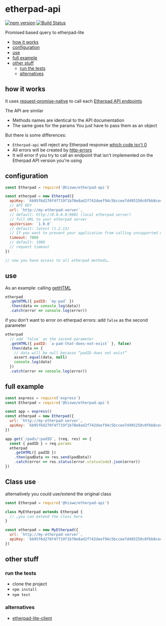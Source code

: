# etherpad-api

[![npm version](https://badge.fury.io/js/%40hiswe%2Fetherpad-api.svg)](https://badge.fury.io/js/%40hiswe%2Fetherpad-api) [![Build Status](https://travis-ci.org/Hiswe/etherpad-api.svg?branch=master)](https://travis-ci.org/Hiswe/etherpad-api)

Promised based query to etherpad-lite

<!-- START doctoc generated TOC please keep comment here to allow auto update -->
<!-- DON'T EDIT THIS SECTION, INSTEAD RE-RUN doctoc TO UPDATE -->

- [how it works](#how-it-works)
- [configuration](#configuration)
- [use](#use)
- [full example](#full-example)
- [other stuff](#other-stuff)
  - [run the tests](#run-the-tests)
  - [alternatives](#alternatives)

<!-- END doctoc generated TOC please keep comment here to allow auto update -->

## how it works

It uses [request-promise-native](https://www.npmjs.com/package/request-promise-native) to call each [Etherpad API endpoints](http://etherpad.org/doc/v1.7.0/#index_usage)

The API are similar

- Methods names are identical to the API documentation
- The same goes for the params
  You just have to pass them as an object

But there is some differences:

- `Etherpad-api` will reject any Etherpad response [which code isn't 0](http://etherpad.org/doc/v1.7.0/#index_response_format)
- All errors will be created by [http-errors](https://www.npmjs.com/package/http-errors)
- It will error if you try to call an endpoint that isn't implemented on the Etherpad API version you're using

## configuration

```js
const Etherpad = require('@hiswe/etherpad-api')

const etherpad = new Etherpad({
  apiKey: `6b95f6d270f4f719f1b70e8ad2f742deef94c5bccee7d495250c0fbb8cecefc7`,
  // API KEY
  url: `http://my-etherpad-server`,
  // default: http://0.0.0.0:9001 (local etherpad server)
  // full URL to your etherpad server
  apiVersion: `1.0.0`
  // default: latest (1.2.13)
  // If you want to prevent your application from calling unsupported methods
  timeout: 7000
  // default: 1000
  // request timeout
})

// now you have access to all etherpad methods…
```

## use

As an example: calling [getHTML](http://etherpad.org/doc/v1.7.0/#index_gethtml_padid_rev)

```js
etherpad
  .getHTML({ padID: `my-pad` })
  .then(data => console.log(data))
  .catch(error => console.log(error))
```

if you don't want to error on etherpad errors:
add `false` as the second parameter

```js
etherpad
  // add `false` as the second parameter
  .getHTML({ padID: `a-pad-that-does-not-exist` }, false)
  .then(data => {
    // data will be null because “padID does not exist”
    assert.equal(data, null)
    console.log(data)
  })
  .catch(error => console.log(error))
```

## full example

```js
const express = require('express')
const Etherpad = require('@hiswe/etherpad-api')

const app = express()
const etherpad = new Etherpad({
  url: `http://my-etherpad-server`,
  apiKey: `6b95f6d270f4f719f1b70e8ad2f742deef94c5bccee7d495250c0fbb8cecefc7`,
})

app.get(`/pads/:padID`, (req, res) => {
  const { padID } = req.params
  etherpad
    .getHTML({ padID })
    .then(padData => res.send(padData))
    .catch(error => res.status(error.statusCode).json(error))
})
```

## Class use

alternatively you could use/extend the original class

```js
const Etherpad = require('@hiswe/etherpad-api')

class MyEtherpad extends Etherpad {
  // …you can extend the class here
}

const etherpad = new MyEtherpad({
  url: `http://my-etherpad-server`,
  apiKey: `6b95f6d270f4f719f1b70e8ad2f742deef94c5bccee7d495250c0fbb8cecefc7`,
})
```

## other stuff

### run the tests

- clone the project
- `npm install`
- `npm test`

### alternatives

- [etherpad-lite-client](https://www.npmjs.com/package/etherpad-lite-client)
